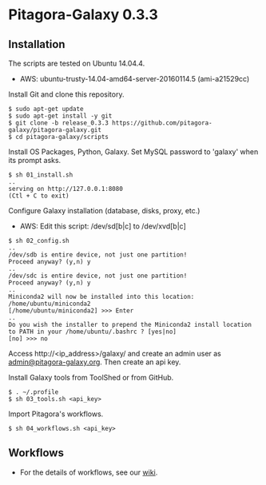 # Pitagora-Galaxy 0.3.3

## Installation

The scripts are tested on Ubuntu 14.04.4.

* AWS: ubuntu-trusty-14.04-amd64-server-20160114.5 (ami-a21529cc)

Install Git and clone this repository.

    $ sudo apt-get update
    $ sudo apt-get install -y git
    $ git clone -b release_0.3.3 https://github.com/pitagora-galaxy/pitagora-galaxy.git
    $ cd pitagora-galaxy/scripts

Install OS Packages, Python, Galaxy. Set MySQL password to 'galaxy' when its prompt asks.

    $ sh 01_install.sh
    ..
    serving on http://127.0.0.1:8080
    (Ctl + C to exit)

Configure Galaxy installation (database, disks, proxy, etc.)

* AWS: Edit this script: /dev/sd[b|c] to /dev/xvd[b|c]
```
$ sh 02_config.sh
..
/dev/sdb is entire device, not just one partition!
Proceed anyway? (y,n) y
..
/dev/sdc is entire device, not just one partition!
Proceed anyway? (y,n) y
..
Miniconda2 will now be installed into this location:
/home/ubuntu/miniconda2
[/home/ubuntu/miniconda2] >>> Enter
..
Do you wish the installer to prepend the Miniconda2 install location
to PATH in your /home/ubuntu/.bashrc ? [yes|no]
[no] >>> no
```

Access http://<ip_address>/galaxy/ and create an admin user as admin@pitagora-galaxy.org. Then create an api key.

Install Galaxy tools from ToolShed or from GitHub.

    $ . ~/.profile
    $ sh 03_tools.sh <api_key>

Import Pitagora's workflows.

    $ sh 04_workflows.sh <api_key>

## Workflows

* For the details of workflows, see our [wiki](http://wiki.pitagora-galaxy.org/wiki/index.php/Workflows).
